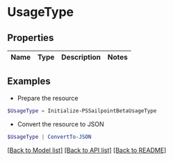 # UsageType
## Properties

Name | Type | Description | Notes
------------ | ------------- | ------------- | -------------

## Examples

- Prepare the resource
```powershell
$UsageType = Initialize-PSSailpointBetaUsageType 
```

- Convert the resource to JSON
```powershell
$UsageType | ConvertTo-JSON
```

[[Back to Model list]](../README.md#documentation-for-models) [[Back to API list]](../README.md#documentation-for-api-endpoints) [[Back to README]](../README.md)

